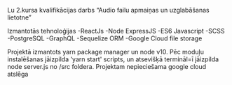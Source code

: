 Lu 2.kursa kvalifikācijas darbs
“Audio failu apmaiņas un uzglabāšanas lietotne”

Izmantotās tehnoloģijas
  -ReactJs
  -Node ExpressJS
  -ES6 Javascript
  -SCSS
  -PostgreSQL
  -GraphQL
  -Sequelize ORM
  -Google Cloud file storage

Projektā izmantots yarn package manager un node v10.
Pēc moduļu instalēšanas jāizpilda 'yarn start' scripts, un atsevišķā termināl=ī jāizpilda node server.js no /src foldera.
Projektam nepieciešama google cloud atslēga
